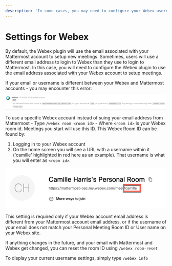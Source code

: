```yaml
---
description: 'In some cases, you may need to configure your Webex username manually'
---
```


# Settings for Webex

By default, the Webex plugin will use the email associated with your Mattermost account to setup new meetings. Sometimes, users will use a different email address to login to Webex than they use to login to Mattermost. In this case, you will need to configure the Webex plugin to use the email address associated with your Webex account to setup meetings.

If your email or username is different between your Webex and Mattermost accounts - you may encounter this error:

![This error indicates you need to configure your personal room id](.gitbook/assets/image.png)

To use a specific Webex account instead of suing your email address from Mattermost - Type `/webex room <room id>` - Where `<room id>` is your Webex room id. Meetings you start will use this ID. This Webex Room ID can be found by:

1. Logging in to your Webex account
2. On the home screen you will see a URL with a username within it \('camille' highlighted in red here as an example\).  That username is what you will enter as `<room id>`.

![](.gitbook/assets/image%20%282%29.png)

This setting is required only if your Webex account email address is different from your Mattermost account email address, or if the username of your email does not match your Personal Meeting Room ID or User name on your Webex site.

If anything changes in the future, and your email with Mattermost and Webex get changed, you can reset the room ID using `/webex room-reset`

To display your current username settings, simply type `/webex info`

